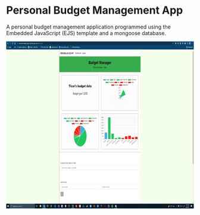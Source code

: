 # Personal Budget Management App

A personal budget management application programmed using the Embedded JavaScript (EJS) template and a mongoose database.

<img src="budge_pic.JPG" width="800" height="450">
